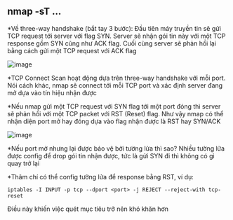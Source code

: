 nmap -sT ...
------------
*Về three-way handshake (bắt tay 3 bước):
  Đầu tiên máy truyền tin sẽ gửi TCP request tới server với flag SYN. Server sẽ nhận gói tin này với một TCP response gồm SYN cũng như ACK flag. Cuối cùng server sẽ    phản hồi lại bằng cách gửi một TCP request với ACK flag
  
  ![image](https://github.com/Myozz/nmap/assets/94811005/9d995125-143f-42a8-b2bc-9e8693bcaace)


*TCP Connect Scan hoạt động dựa trên three-way handshake với mỗi port. Nói cách khác, nmap sẽ connect tới mỗi TCP port và xác định server đang mở dựa vào tín hiệu nhận được

*Nếu nmap gửi một TCP request với SYN flag tới một port đóng thì server sẽ phản hồi với một TCP packet với RST (Reset) flag. Như vậy nmap có thể nhận diện port mở hay đóng dựa vào flag nhận được là RST hay SYN/ACK

  ![image](https://github.com/Myozz/nmap/assets/94811005/15de4cd9-abb9-4be9-8529-e49102ff5238)

*Nếu port mở nhưng lại được bảo vệ bởi tường lửa thì sao? Nhiều tường lửa được config để drop gói tin nhận được, tức là gửi SYN đi thì không có gì quay trở lại

*Thâm chí có thể config tưởng lửa để response bằng RST, ví dụ:
  
    iptables -I INPUT -p tcp --dport <port> -j REJECT --reject-with tcp-reset

Điều này khiến việc quét mục tiêu trở nên khó khăn hơn
